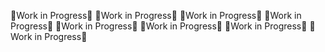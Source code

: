 🔧Work in Progress🔧
🔧Work in Progress🔧
🔧Work in Progress🔧
🔧Work in Progress🔧
🔧Work in Progress🔧
🔧Work in Progress🔧
🔧Work in Progress🔧
🔧Work in Progress🔧
